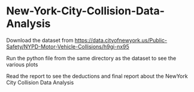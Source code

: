 # New-York-City-Collision-Data-Analysis

Download the dataset from 
https://data.cityofnewyork.us/Public-Safety/NYPD-Motor-Vehicle-Collisions/h9gi-nx95

Run the python file from the same directory as the dataset to see the various plots

Read the report to see the deductions and final report about the NewYork City Collision Data Analysis
